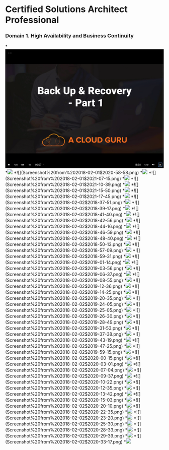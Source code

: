 # Certified Solutions Architect Professional

### Domain 1. High Availability and Business Continuity

*![](Screenshot%20from%202018-02-01%2020-45-04.png)
*![](Screenshot%20from%202018-02-01$2020-47-04.png)
*![](Screenshot%20from%202018-02-01$2020-58-58.png)
*![](Screenshot%20from%202018-02-01$2021-04-44.png)
*![](Screenshot%20from%202018-02-01$2021-07-15.png)
*![](Screenshot%20from%202018-02-01$2021-09-05.png)
*![](Screenshot%20from%202018-02-01$2021-10-39.png)
*![](Screenshot%20from%202018-02-01$2021-14-52.png)
*![](Screenshot%20from%202018-02-01$2021-15-50.png)
*![](Screenshot%20from%202018-02-01$2021-16-32.png)
*![](Screenshot%20from%202018-02-01$2021-17-45.png)
*![](Screenshot%20from%202018-02-02$2018-27-51.png)
*![](Screenshot%20from%202018-02-02$2018-37-51.png)
*![](Screenshot%20from%202018-02-02$2018-39-08.png)
*![](Screenshot%20from%202018-02-02$2018-39-17.png)
*![](Screenshot%20from%202018-02-02$2018-40-11.png)
*![](Screenshot%20from%202018-02-02$2018-41-40.png)
*![](Screenshot%20from%202018-02-02$2018-42-47.png)
*![](Screenshot%20from%202018-02-02$2018-42-56.png)
*![](Screenshot%20from%202018-02-02$2018-43-48.png)
*![](Screenshot%20from%202018-02-02$2018-44-16.png)
*![](Screenshot%20from%202018-02-02$2018-46-18.png)
*![](Screenshot%20from%202018-02-02$2018-46-59.png)
*![](Screenshot%20from%202018-02-02$2018-47-40.png)
*![](Screenshot%20from%202018-02-02$2018-48-40.png)
*![](Screenshot%20from%202018-02-02$2018-49-24.png)
*![](Screenshot%20from%202018-02-02$2018-50-13.png)
*![](Screenshot%20from%202018-02-02$2018-51-34.png)
*![](Screenshot%20from%202018-02-02$2018-57-09.png)
*![](Screenshot%20from%202018-02-02$2018-58-59.png)
*![](Screenshot%20from%202018-02-02$2018-59-31.png)
*![](Screenshot%20from%202018-02-02$2019-00-22.png)
*![](Screenshot%20from%202018-02-02$2019-01-14.png)
*![](Screenshot%20from%202018-02-02$2019-01-55.png)
*![](Screenshot%20from%202018-02-02$2019-03-56.png)
*![](Screenshot%20from%202018-02-02$2019-04-33.png)
*![](Screenshot%20from%202018-02-02$2019-06-37.png)
*![](Screenshot%20from%202018-02-02$2019-07-37.png)
*![](Screenshot%20from%202018-02-02$2019-08-55.png)
*![](Screenshot%20from%202018-02-02$2019-11-26.png)
*![](Screenshot%20from%202018-02-02$2019-12-36.png)
*![](Screenshot%20from%202018-02-02$2019-13-03.png)
*![](Screenshot%20from%202018-02-02$2019-14-25.png)
*![](Screenshot%20from%202018-02-02$2019-14-53.png)
*![](Screenshot%20from%202018-02-02$2019-20-35.png)
*![](Screenshot%20from%202018-02-02$2019-22-40.png)
*![](Screenshot%20from%202018-02-02$2019-24-05.png)
*![](Screenshot%20from%202018-02-02$2019-24-38.png)
*![](Screenshot%20from%202018-02-02$2019-25-05.png)
*![](Screenshot%20from%202018-02-02$2019-25-54.png)
*![](Screenshot%20from%202018-02-02$2019-26-30.png)
*![](Screenshot%20from%202018-02-02$2019-27-01.png)
*![](Screenshot%20from%202018-02-02$2019-28-49.png)
*![](Screenshot%20from%202018-02-02$2019-30-12.png)
*![](Screenshot%20from%202018-02-02$2019-31-53.png)
*![](Screenshot%20from%202018-02-02$2019-35-38.png)
*![](Screenshot%20from%202018-02-02$2019-37-38.png)
*![](Screenshot%20from%202018-02-02$2019-38-13.png)
*![](Screenshot%20from%202018-02-02$2019-43-19.png)
*![](Screenshot%20from%202018-02-02$2019-44-38.png)
*![](Screenshot%20from%202018-02-02$2019-47-25.png)
*![](Screenshot%20from%202018-02-02$2019-58-15.png)
*![](Screenshot%20from%202018-02-02$2019-59-15.png)
*![](Screenshot%20from%202018-02-02$2019-59-25.png)
*![](Screenshot%20from%202018-02-02$2020-00-15.png)
*![](Screenshot%20from%202018-02-02$2020-01-49.png)
*![](Screenshot%20from%202018-02-02$2020-03-01.png)
*![](Screenshot%20from%202018-02-02$2020-03-07.png)
*![](Screenshot%20from%202018-02-02$2020-07-04.png)
*![](Screenshot%20from%202018-02-02$2020-08-04.png)
*![](Screenshot%20from%202018-02-02$2020-09-37.png)
*![](Screenshot%20from%202018-02-02$2020-10-05.png)
*![](Screenshot%20from%202018-02-02$2020-10-22.png)
*![](Screenshot%20from%202018-02-02$2020-11-25.png)
*![](Screenshot%20from%202018-02-02$2020-12-35.png)
*![](Screenshot%20from%202018-02-02$2020-13-07.png)
*![](Screenshot%20from%202018-02-02$2020-13-42.png)
*![](Screenshot%20from%202018-02-02$2020-14-16.png)
*![](Screenshot%20from%202018-02-02$2020-15-03.png)
*![](Screenshot%20from%202018-02-02$2020-19-41.png)
*![](Screenshot%20from%202018-02-02$2020-20-10.png)
*![](Screenshot%20from%202018-02-02$2020-21-24.png)
*![](Screenshot%20from%202018-02-02$2020-22-35.png)
*![](Screenshot%20from%202018-02-02$2020-23-03.png)
*![](Screenshot%20from%202018-02-02$2020-23-20.png)
*![](Screenshot%20from%202018-02-02$2020-25-02.png)
*![](Screenshot%20from%202018-02-02$2020-25-30.png)
*![](Screenshot%20from%202018-02-02$2020-27-10.png)
*![](Screenshot%20from%202018-02-02$2020-28-33.png)
*![](Screenshot%20from%202018-02-02$2020-28-57.png)
*![](Screenshot%20from%202018-02-02$2020-29-39.png)
*![](Screenshot%20from%202018-02-02$2020-30-17.png)
*![](Screenshot%20from%202018-02-02$2020-33-17.png)
*![](Screenshot%20from%202018-02-02$2020-34-26.png)
